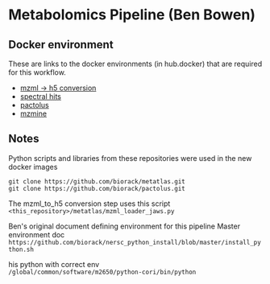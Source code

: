 # Metabolomics Pipeline (Ben Bowen)

## Docker environment
These are links to the docker environments (in hub.docker) that are required for this workflow.

* [mzml -> h5 conversion](https://cloud.docker.com/repository/docker/jfroula/mzml-convert)
* [spectral hits](https://cloud.docker.com/repository/docker/jfroula/spectral-hits)
* [pactolus](https://cloud.docker.com/repository/docker/jfroula/pactolus)
* [mzmine](https://cloud.docker.com/repository/docker/jfroula/mzmine)

## Notes
Python scripts and libraries from these repositories were used in the new docker images
```
git clone https://github.com/biorack/metatlas.git
git clone https://github.com/biorack/pactolus.git
```

The mzml_to_h5 conversion step uses this script  
`<this_repository>/metatlas/mzml_loader_jaws.py`

Ben's original document defining environment for this pipeline
Master environment doc  
`https://github.com/biorack/nersc_python_install/blob/master/install_python.sh`

his python with correct env  
`/global/common/software/m2650/python-cori/bin/python`


